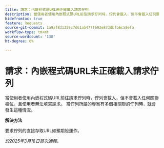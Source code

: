 ```yaml
---
title: 請求：內嵌程式碼URL未正確載入請求佇列
description: 當使用者使用內嵌程式碼URL前往請求佇列時，佇列會載入，但不會載入任何關聯欄位，且使用者無法填寫請求。 當佇列所屬的專案有多個相關聯的佇列時，就會發生這種情況
hidefromtoc: true
feature: Requests
source-git-commit: 1a9af831359c7d61ab477f693e873dbfb6c58efa
workflow-type: tm+mt
source-wordcount: '138'
ht-degree: 0%

---
```



# 請求：內嵌程式碼URL未正確載入請求佇列

當使用者使用內嵌程式碼URL前往請求佇列時，佇列會載入，但不會載入任何關聯欄位，且使用者無法填寫請求。 當佇列所屬的專案有多個相關聯的佇列時，就會發生這種情況。

**解決方法**

要求佇列的直接存取URL如預期般運作。

_於2025年3月18日首次通報。_
